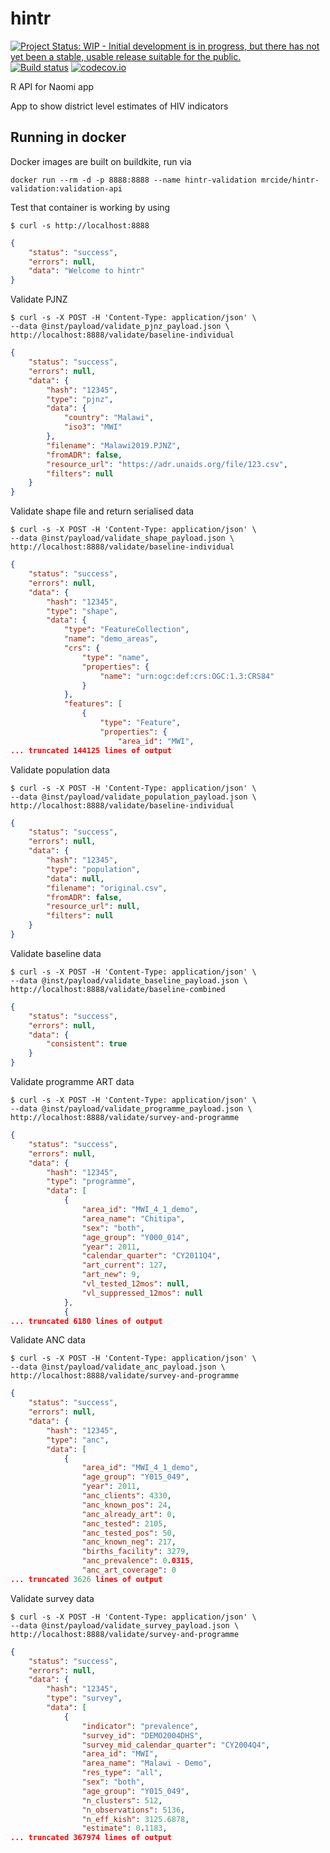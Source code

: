 <!-- DO NOT EDIT - EDIT README.md.in INSTEAD! -->
# hintr

<!-- badges: start -->
[![Project Status: WIP - Initial development is in progress, but there has not yet been a stable, usable release suitable for the public.](http://www.repostatus.org/badges/latest/wip.svg)](http://www.repostatus.org/#wip)
[![Build status](https://badge.buildkite.com/c9753af77df495db4ac498034dc51413c343d6837535e36ccb.svg)](https://buildkite.com/mrc-ide/hintr)
[![codecov.io](https://codecov.io/github/mrc-ide/hintr/coverage.svg?branch=master)](https://codecov.io/github/mrc-ide/hintr?branch=master)
<!-- badges: end -->

R API for Naomi app

App to show district level estimates of HIV indicators

## Running in docker

Docker images are built on buildkite, run via
```
docker run --rm -d -p 8888:8888 --name hintr-validation mrcide/hintr-validation:validation-api
```

Test that container is working by using

```
$ curl -s http://localhost:8888
```

```json
{
    "status": "success",
    "errors": null,
    "data": "Welcome to hintr"
}
```

Validate PJNZ

```
$ curl -s -X POST -H 'Content-Type: application/json' \
--data @inst/payload/validate_pjnz_payload.json \
http://localhost:8888/validate/baseline-individual
```

```json
{
    "status": "success",
    "errors": null,
    "data": {
        "hash": "12345",
        "type": "pjnz",
        "data": {
            "country": "Malawi",
            "iso3": "MWI"
        },
        "filename": "Malawi2019.PJNZ",
        "fromADR": false,
        "resource_url": "https://adr.unaids.org/file/123.csv",
        "filters": null
    }
}
```
Validate shape file and return serialised data

```
$ curl -s -X POST -H 'Content-Type: application/json' \
--data @inst/payload/validate_shape_payload.json \
http://localhost:8888/validate/baseline-individual
```

```json
{
    "status": "success",
    "errors": null,
    "data": {
        "hash": "12345",
        "type": "shape",
        "data": {
            "type": "FeatureCollection",
            "name": "demo_areas",
            "crs": {
                "type": "name",
                "properties": {
                    "name": "urn:ogc:def:crs:OGC:1.3:CRS84"
                }
            },
            "features": [
                {
                    "type": "Feature",
                    "properties": {
                        "area_id": "MWI",
... truncated 144125 lines of output
```
Validate population data

```
$ curl -s -X POST -H 'Content-Type: application/json' \
--data @inst/payload/validate_population_payload.json \
http://localhost:8888/validate/baseline-individual
```

```json
{
    "status": "success",
    "errors": null,
    "data": {
        "hash": "12345",
        "type": "population",
        "data": null,
        "filename": "original.csv",
        "fromADR": false,
        "resource_url": null,
        "filters": null
    }
}
```
Validate baseline data

```
$ curl -s -X POST -H 'Content-Type: application/json' \
--data @inst/payload/validate_baseline_payload.json \
http://localhost:8888/validate/baseline-combined
```

```json
{
    "status": "success",
    "errors": null,
    "data": {
        "consistent": true
    }
}
```
Validate programme ART data

```
$ curl -s -X POST -H 'Content-Type: application/json' \
--data @inst/payload/validate_programme_payload.json \
http://localhost:8888/validate/survey-and-programme
```

```json
{
    "status": "success",
    "errors": null,
    "data": {
        "hash": "12345",
        "type": "programme",
        "data": [
            {
                "area_id": "MWI_4_1_demo",
                "area_name": "Chitipa",
                "sex": "both",
                "age_group": "Y000_014",
                "year": 2011,
                "calendar_quarter": "CY2011Q4",
                "art_current": 127,
                "art_new": 9,
                "vl_tested_12mos": null,
                "vl_suppressed_12mos": null
            },
            {
... truncated 6180 lines of output
```
Validate ANC data

```
$ curl -s -X POST -H 'Content-Type: application/json' \
--data @inst/payload/validate_anc_payload.json \
http://localhost:8888/validate/survey-and-programme
```

```json
{
    "status": "success",
    "errors": null,
    "data": {
        "hash": "12345",
        "type": "anc",
        "data": [
            {
                "area_id": "MWI_4_1_demo",
                "age_group": "Y015_049",
                "year": 2011,
                "anc_clients": 4330,
                "anc_known_pos": 24,
                "anc_already_art": 0,
                "anc_tested": 2105,
                "anc_tested_pos": 50,
                "anc_known_neg": 217,
                "births_facility": 3279,
                "anc_prevalence": 0.0315,
                "anc_art_coverage": 0
... truncated 3626 lines of output
```
Validate survey data

```
$ curl -s -X POST -H 'Content-Type: application/json' \
--data @inst/payload/validate_survey_payload.json \
http://localhost:8888/validate/survey-and-programme
```

```json
{
    "status": "success",
    "errors": null,
    "data": {
        "hash": "12345",
        "type": "survey",
        "data": [
            {
                "indicator": "prevalence",
                "survey_id": "DEMO2004DHS",
                "survey_mid_calendar_quarter": "CY2004Q4",
                "area_id": "MWI",
                "area_name": "Malawi - Demo",
                "res_type": "all",
                "sex": "both",
                "age_group": "Y015_049",
                "n_clusters": 512,
                "n_observations": 5136,
                "n_eff_kish": 3125.6878,
                "estimate": 0.1183,
... truncated 367974 lines of output
```
